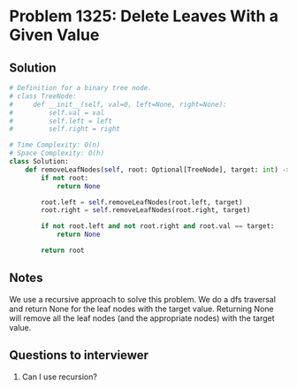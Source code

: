 # Problem 1325: Delete Leaves With a Given Value

## Solution

```py
# Definition for a binary tree node.
# class TreeNode:
#     def __init__(self, val=0, left=None, right=None):
#         self.val = val
#         self.left = left
#         self.right = right

# Time Complexity: O(n)
# Space Complexity: O(h)
class Solution:
    def removeLeafNodes(self, root: Optional[TreeNode], target: int) -> Optional[TreeNode]:
        if not root:
            return None

        root.left = self.removeLeafNodes(root.left, target)
        root.right = self.removeLeafNodes(root.right, target)

        if not root.left and not root.right and root.val == target:
            return None

        return root
```

## Notes

We use a recursive approach to solve this problem. We do a dfs traversal and return None for the leaf nodes with the target value. Returning None will remove all the leaf nodes (and the appropriate nodes) with the target value.

## Questions to interviewer

1. Can I use recursion?
